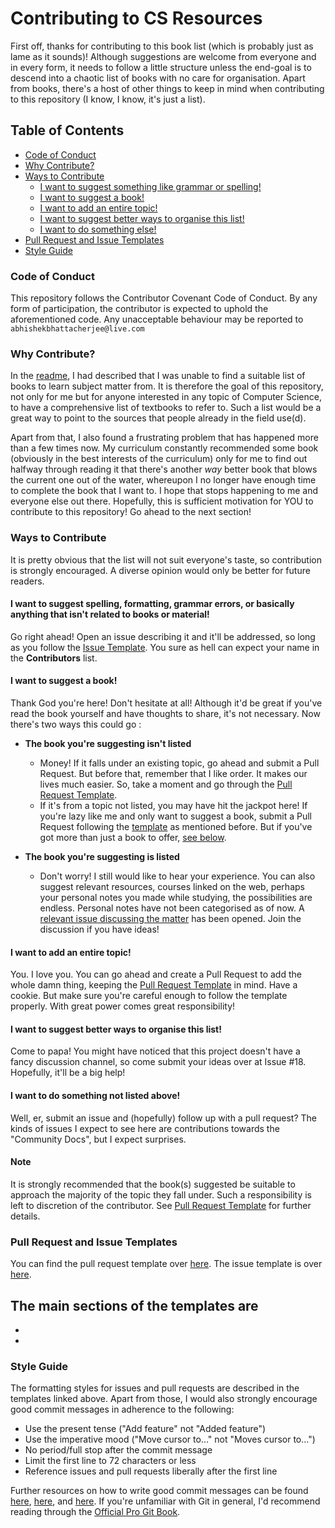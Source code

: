 # Contributing to CS Resources

First off, thanks for contributing to this book list (which is probably just as lame as it sounds)! Although suggestions are welcome from everyone and in every form, it needs to follow a little structure unless the end-goal is to descend into a chaotic list of books with no care for organisation. Apart from books, there's a host of other things to keep in mind when contributing to this repository (I know, I know, it's just a list).

## Table of Contents

- [Code of Conduct](#code-of-conduct.md)
- [Why Contribute?](#why-contribute)
- [Ways to Contribute](#ways-to-contribute)
  - [I want to suggest something like grammar or spelling!](#i-want-to-suggest-spelling-formatting-grammar-errors-or-basically-anything-that-isnt-related-to-books-or-material)
  - [I want to suggest a book!](#i-want-to-suggest-a-book)
  - [I want to add an entire topic!](#i-want-to-add-an-entire-topic)
  - [I want to suggest better ways to organise this list!](#i-want-to-suggest-better-ways-to-organise-this-list)
  - [I want to do something else!](#i-want-to-do-something-not-listed-above)
- [Pull Request and Issue Templates](#pull-request-and-issue-templates)
- [Style Guide](#style-guide)

### Code of Conduct

This repository follows the Contributor Covenant Code of Conduct. By any form of participation, the contributor is expected to uphold the aforementioned code. Any unacceptable behaviour may be reported to `abhishekbhattacherjee@live.com`

### Why Contribute?

In the [readme](readme.md/#cs-curriculum-textbooks-and-references), I had described that I was unable to find a suitable list of books to learn subject matter from. It is therefore the goal of this repository, not only for me but for anyone interested in any topic of Computer Science, to have a comprehensive list of textbooks to refer to. Such a list would be a great way to point to the sources that people already in the field use(d).

Apart from that, I also found a frustrating problem that has happened more than a few times now. My curriculum constantly recommended some book (obviously in the best interests of the curriculum) only for me to find out halfway through reading it that there's another _way_ better book that blows the current one out of the water, whereupon I no longer have enough time to complete the book that I want to. I hope that stops happening to me and everyone else out there. Hopefully, this is sufficient motivation for YOU to contribute to this repository! Go ahead to the next section!

### Ways to Contribute

It is pretty obvious that the list will not suit everyone's taste, so contribution is strongly encouraged. A diverse opinion would only be better for future readers.

#### I want to suggest spelling, formatting, grammar errors, or basically anything that isn't related to books or material!

Go right ahead! Open an issue describing it and it'll be addressed, so long as you follow the [Issue Template](ISSUE_TEMPLATE.md). You sure as hell can expect your name in the **Contributors** list.  

#### I want to suggest a book!

Thank God you're here! Don't hesitate at all! Although it'd be great if you've read the book yourself and have thoughts to share, it's not necessary. Now there's two ways this could go :

- **The book you're suggesting isn't listed**
  - Money! If it falls under an existing topic, go ahead and submit a Pull Request. But before that, remember that I like order. It makes our lives much easier. So, take a moment and go through the [Pull Request Template](PULL_REQUEST_TEMPLATE.md).
  - If it's from a topic not listed, you may have hit the jackpot here! If you're lazy like me and only want to suggest a book, submit a Pull Request following the [template](PULL_REQUEST_TEMPLATE.md) as mentioned before. But if you've got more than just a book to offer, [see below](#i-want-to-add-an-entire-topic).


- **The book you're suggesting is listed**
  - Don't worry! I still would like to hear your experience. You can also suggest relevant resources, courses linked on the web, perhaps your personal notes you made while studying, the possibilities are endless. Personal notes have not been categorised as of now. A [relevant issue discussing the matter]() has been opened. Join the discussion if you have ideas!

#### I want to add an entire topic!

You. I love you. You can go ahead and create a Pull Request to add the whole damn thing, keeping the [Pull Request Template](PULL_REQUEST_TEMPLATE.md) in mind. Have a cookie. But make sure you're careful enough to follow the template properly. With great power comes great responsibility!

#### I want to suggest better ways to organise this list!

Come to papa! You might have noticed that this project doesn't have a fancy discussion channel, so come submit your ideas over at Issue #18. Hopefully, it'll be a big help!

#### I want to do something not listed above!

Well, er, submit an issue and (hopefully) follow up with a pull request? The kinds of issues I expect to see here are contributions towards the "Community Docs", but I expect surprises.

#### Note

It is strongly recommended that the book(s) suggested be suitable to approach the majority of the topic they fall under. Such a responsibility is left to discretion of the contributor. See [Pull Request Template](PULL_REQUEST_TEMPLATE.md) for further details.

### Pull Request and Issue Templates

You can find the pull request template over [here](PULL_REQUEST_TEMPLATE.md). The issue template is over [here](ISSUE_TEMPLATE.md).

The main sections of the templates are
 -
 -
 -

### Style Guide

The formatting styles for issues and pull requests are described in the templates linked above. Apart from those, I would also strongly encourage good commit messages in adherence to the following:

- Use the present tense ("Add feature" not "Added feature")
- Use the imperative mood ("Move cursor to..." not "Moves cursor to...")
- No period/full stop after the commit message
- Limit the first line to 72 characters or less
- Reference issues and pull requests liberally after the first line

Further resources on how to write good commit messages can be found [here](https://chris.beams.io/posts/git-commit/), [here](https://gist.github.com/robertpainsi/b632364184e70900af4ab688decf6f53), and [here](https://hackernoon.com/what-makes-a-good-commit-message-995d23687ad). If you're unfamiliar with Git in general, I'd recommend reading through the [Official Pro Git Book](https://git-scm.com/book).
